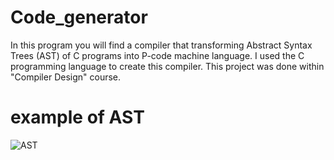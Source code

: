 # Code_generator

In this program you will find a compiler that transforming Abstract Syntax Trees (AST) of C programs into P-code machine language.
I used the C programming language to create this compiler.
This project was done within "Compiler Design" course.

# example of AST 
![AST](https://github.com/tasneem936/compiler_files/assets/71846243/c96069a5-1e7f-45a0-a710-46495d5cfa44)
